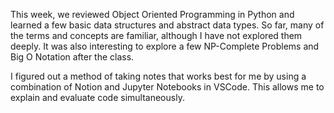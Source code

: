 This week, we reviewed Object Oriented Programming in Python and learned a few basic data structures and abstract data types. So far, many of the terms and concepts are familiar, although I have not explored them deeply. It was also interesting to explore a few NP-Complete Problems and Big O Notation after the class. 

I figured out a method of taking notes that works best for me by using a combination of Notion and Jupyter Notebooks in VSCode. This allows me to explain and evaluate code simultaneously.

